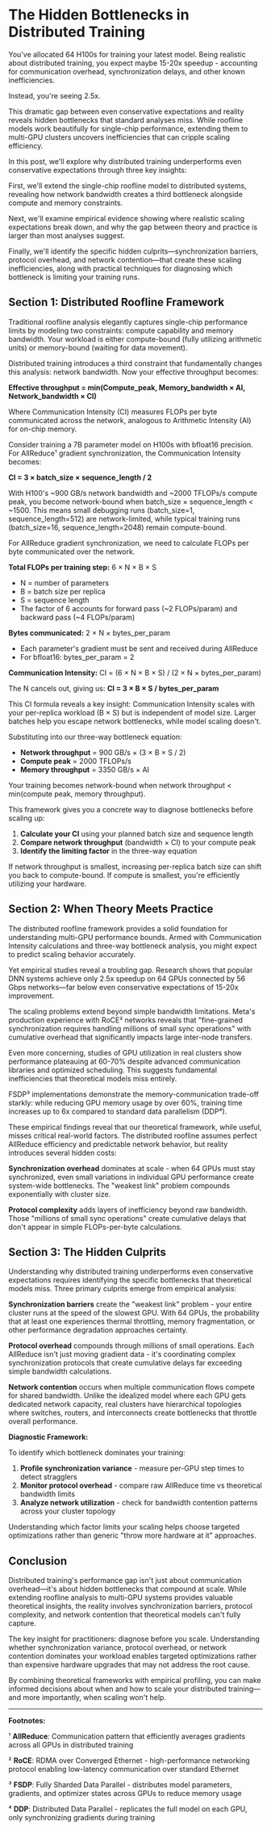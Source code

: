 # The Hidden Bottlenecks in Distributed Training

You've allocated 64 H100s for training your latest model. Being realistic about distributed training, you expect maybe 15-20x speedup - accounting for communication overhead, synchronization delays, and other known inefficiencies.

Instead, you're seeing 2.5x.

This dramatic gap between even conservative expectations and reality reveals hidden bottlenecks that standard analyses miss. While roofline models work beautifully for single-chip performance, extending them to multi-GPU clusters uncovers inefficiencies that can cripple scaling efficiency.

In this post, we'll explore why distributed training underperforms even conservative expectations through three key insights:

First, we'll extend the single-chip roofline model to distributed systems, revealing how network bandwidth creates a third bottleneck alongside compute and memory constraints.

Next, we'll examine empirical evidence showing where realistic scaling expectations break down, and why the gap between theory and practice is larger than most analyses suggest.

Finally, we'll identify the specific hidden culprits—synchronization barriers, protocol overhead, and network contention—that create these scaling inefficiencies, along with practical techniques for diagnosing which bottleneck is limiting your training runs.

## Section 1: Distributed Roofline Framework

Traditional roofline analysis elegantly captures single-chip performance limits by modeling two constraints: compute capability and memory bandwidth. Your workload is either compute-bound (fully utilizing arithmetic units) or memory-bound (waiting for data movement).

Distributed training introduces a third constraint that fundamentally changes this analysis: network bandwidth. Now your effective throughput becomes:

**Effective throughput = min(Compute_peak, Memory_bandwidth × AI, Network_bandwidth × CI)**

Where Communication Intensity (CI) measures FLOPs per byte communicated across the network, analogous to Arithmetic Intensity (AI) for on-chip memory.

Consider training a 7B parameter model on H100s with bfloat16 precision. For AllReduce¹ gradient synchronization, the Communication Intensity becomes:

**CI = 3 × batch_size × sequence_length / 2**

With H100's ~900 GB/s network bandwidth and ~2000 TFLOPs/s compute peak, you become network-bound when batch_size × sequence_length < ~1500. This means small debugging runs (batch_size=1, sequence_length=512) are network-limited, while typical training runs (batch_size=16, sequence_length=2048) remain compute-bound.

For AllReduce gradient synchronization, we need to calculate FLOPs per byte communicated over the network.

**Total FLOPs per training step:** 6 × N × B × S
- N = number of parameters
- B = batch size per replica  
- S = sequence length
- The factor of 6 accounts for forward pass (~2 FLOPs/param) and backward pass (~4 FLOPs/param)

**Bytes communicated:** 2 × N × bytes_per_param
- Each parameter's gradient must be sent and received during AllReduce
- For bfloat16: bytes_per_param = 2

**Communication Intensity:** CI = (6 × N × B × S) / (2 × N × bytes_per_param)

The N cancels out, giving us: **CI = 3 × B × S / bytes_per_param**

This CI formula reveals a key insight: Communication Intensity scales with your per-replica workload (B × S) but is independent of model size. Larger batches help you escape network bottlenecks, while model scaling doesn't.

Substituting into our three-way bottleneck equation:
- **Network throughput** = 900 GB/s × (3 × B × S / 2) 
- **Compute peak** = 2000 TFLOPs/s
- **Memory throughput** = 3350 GB/s × AI

Your training becomes network-bound when network throughput < min(compute peak, memory throughput).

This framework gives you a concrete way to diagnose bottlenecks before scaling up:

1. **Calculate your CI** using your planned batch size and sequence length
2. **Compare network throughput** (bandwidth × CI) to your compute peak
3. **Identify the limiting factor** in the three-way equation

If network throughput is smallest, increasing per-replica batch size can shift you back to compute-bound. If compute is smallest, you're efficiently utilizing your hardware.

## Section 2: When Theory Meets Practice

The distributed roofline framework provides a solid foundation for understanding multi-GPU performance bounds. Armed with Communication Intensity calculations and three-way bottleneck analysis, you might expect to predict scaling behavior accurately.

Yet empirical studies reveal a troubling gap. Research shows that popular DNN systems achieve only 2.5x speedup on 64 GPUs connected by 56 Gbps networks—far below even conservative expectations of 15-20x improvement.

The scaling problems extend beyond simple bandwidth limitations. Meta's production experience with RoCE² networks reveals that "fine-grained synchronization requires handling millions of small sync operations" with cumulative overhead that significantly impacts large inter-node transfers.

Even more concerning, studies of GPU utilization in real clusters show performance plateauing at 60-70% despite advanced communication libraries and optimized scheduling. This suggests fundamental inefficiencies that theoretical models miss entirely.

FSDP³ implementations demonstrate the memory-communication trade-off starkly: while reducing GPU memory usage by over 60%, training time increases up to 6x compared to standard data parallelism (DDP⁴).

These empirical findings reveal that our theoretical framework, while useful, misses critical real-world factors. The distributed roofline assumes perfect AllReduce efficiency and predictable network behavior, but reality introduces several hidden costs:

**Synchronization overhead** dominates at scale - when 64 GPUs must stay synchronized, even small variations in individual GPU performance create system-wide bottlenecks. The "weakest link" problem compounds exponentially with cluster size.

**Protocol complexity** adds layers of inefficiency beyond raw bandwidth. Those "millions of small sync operations" create cumulative delays that don't appear in simple FLOPs-per-byte calculations.

## Section 3: The Hidden Culprits

Understanding why distributed training underperforms even conservative expectations requires identifying the specific bottlenecks that theoretical models miss. Three primary culprits emerge from empirical analysis:

**Synchronization barriers** create the "weakest link" problem - your entire cluster runs at the speed of the slowest GPU. With 64 GPUs, the probability that at least one experiences thermal throttling, memory fragmentation, or other performance degradation approaches certainty.

**Protocol overhead** compounds through millions of small operations. Each AllReduce isn't just moving gradient data - it's coordinating complex synchronization protocols that create cumulative delays far exceeding simple bandwidth calculations.

**Network contention** occurs when multiple communication flows compete for shared bandwidth. Unlike the idealized model where each GPU gets dedicated network capacity, real clusters have hierarchical topologies where switches, routers, and interconnects create bottlenecks that throttle overall performance.

**Diagnostic Framework:**

To identify which bottleneck dominates your training:

1. **Profile synchronization variance** - measure per-GPU step times to detect stragglers
2. **Monitor protocol overhead** - compare raw AllReduce time vs theoretical bandwidth limits  
3. **Analyze network utilization** - check for bandwidth contention patterns across your cluster topology

Understanding which factor limits your scaling helps choose targeted optimizations rather than generic "throw more hardware at it" approaches.

## Conclusion

Distributed training's performance gap isn't just about communication overhead—it's about hidden bottlenecks that compound at scale. While extending roofline analysis to multi-GPU systems provides valuable theoretical insights, the reality involves synchronization barriers, protocol complexity, and network contention that theoretical models can't fully capture.

The key insight for practitioners: diagnose before you scale. Understanding whether synchronization variance, protocol overhead, or network contention dominates your workload enables targeted optimizations rather than expensive hardware upgrades that may not address the root cause.

By combining theoretical frameworks with empirical profiling, you can make informed decisions about when and how to scale your distributed training—and more importantly, when scaling won't help.

---

**Footnotes:**

¹ **AllReduce**: Communication pattern that efficiently averages gradients across all GPUs in distributed training

² **RoCE**: RDMA over Converged Ethernet - high-performance networking protocol enabling low-latency communication over standard Ethernet

³ **FSDP**: Fully Sharded Data Parallel - distributes model parameters, gradients, and optimizer states across GPUs to reduce memory usage

⁴ **DDP**: Distributed Data Parallel - replicates the full model on each GPU, only synchronizing gradients during training
